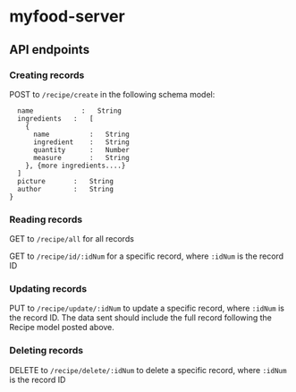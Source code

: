 # myfood-server

## API endpoints

### Creating records
POST to `/recipe/create` in the following schema model:

```{
  name            :   String
  ingredients   :   [  
    {
      name          :   String
      ingredient    :   String
      quantity      :   Number
      measure       :   String
    }, {more ingredients....}
  ]
  picture       :   String
  author        :   String
}
```

### Reading records
GET to `/recipe/all` for all records

GET to `/recipe/id/:idNum` for a specific record, where `:idNum` is the record ID

### Updating records
PUT to `/recipe/update/:idNum` to update a specific record, where `:idNum` is the record ID. The data sent should include the full record following the Recipe model posted above.

### Deleting records
DELETE to `/recipe/delete/:idNum` to delete a specific record, where `:idNum` is the record ID
